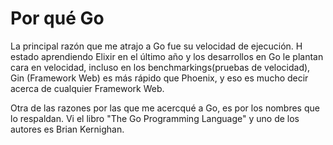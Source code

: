 # Por qué Go

La principal razón que me atrajo a Go fue su velocidad de ejecución. H estado aprendiendo Elixir en 
el último año y los desarrollos en Go le plantan cara en velocidad, incluso en los benchmarkings(pruebas de velocidad), Gin (Framework Web) es más rápido que Phoenix, y eso es mucho decir acerca de cualquier Framework Web.

Otra de las razones por las que me acercqué a Go, es por los nombres que lo respaldan. Vi el libro "The Go Programming Language" y uno de los autores es Brian Kernighan.